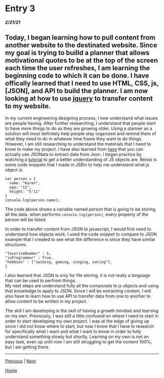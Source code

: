 # Entry 3
##### 2/21/21

Today, I began learning how to pull content from another website to the destinated website. Since my goal is trying to builld a planner that allows motivational quotes to be at the top of the screen each time the user refreshes, I am learning the beginning code to which it can be done. I have offically learned that I need to use HTML, CSS, js,[JSON], and API to build the planner. I am now looking at how to use [jquery](https://regroove.ca/archive/2013/03/21/how-to-pull-content-via-jquery-from-another-web-site-cross-domain-and-do-it-in-sharepoint-too/) to transfer content to my website. <br>
---


In my current engineering designing process, I now understand what issues are people having. After further researching, I understand that people start to have more things to do as they are growing older. Using a planner as a solution will most definitely help people stay organized and remind them of what they need to do in whatever time frame they want to do things. However, I am still researching to understand the materials that I need to know to make my project. I have also learned from [here](http://www.steves-internet-guide.com/json-for-beginners/) that you can actually use JSONata to extract data from Json. I began practice by watching a [tutorial](https://www.youtube.com/watch?v=4uVwGw317QM) to get a better understanding of JS objects are. Below is some code snippets that I made in JSBin to help me understand what js object is. 

```
var person = {
  name: "Karen", 
  age: "12",
  height: "5'11"
}
console.log(person.name);
```
The code above shows a variable named _person_ that is going to be storing all the data. when performs `console.log(person)`, every property of the person will be listed.   


In order to transfer content from JSON to javascript, I would first need to understand how objects work. I used the code snippet to compare to JSON example that I created to see what the difference is since they have similar structures. <br>

```user.json{ "name" : "Kyle",
"favoriteNumber" : 5,
"isProgrammar" : True,
"hobbies" : ["swiming, gaming, singing, eating"].
}
```
I also learned that JSON is only for file storing, it is not really a language that can be used to perfrom things. <br>
My next steps are understand fully all the componets to js objects and using that knowledge to apply to JSON. Since I will be extracting content, I will also have to learn how to use API to transfer data from one to another to allow content to be written in my project. 


The skill I am developing is the skill of having a growth mindset and learning on my own. Previously, I was still a little confused on where I need to start in order to start developing my own project. I was at the edge of giving up since I did not know where to start, but now I know that I have to research for specifically what I want and what I want to know in order to fully understand something slowly but shortly. Learning on my own is not an easy task, even up until now I am still struggling to get the content 100%, but I am getting there. 

---




[Previous](entry02.md) | [Next](entry04.md)

[Home](../README.md)